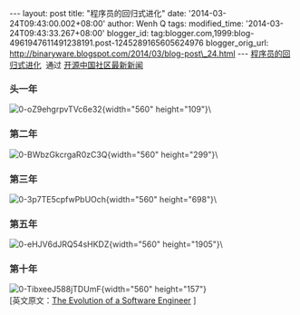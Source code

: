 --- layout: post title: "程序员的回归式进化" date:
'2014-03-24T09:43:00.002+08:00' author: Wenh Q tags: modified\_time:
'2014-03-24T09:43:33.267+08:00' blogger\_id:
tag:blogger.com,1999:blog-4961947611491238191.post-1245289165605624976
blogger\_orig\_url:
http://binaryware.blogspot.com/2014/03/blog-post\_24.html ---
[程序员的回归式进化](http://www.oschina.net/news/50011/the-evolution-of-a-software-engineer)  通过
[开源中国社区最新新闻](http://www.oschina.net/?from=rss)
<div dir="ltr"
style="color: #303030; font-size: 14px; line-height: 20px; margin-top: 15px;">

### 头一年

![0-oZ9ehgrpvTVc6e32](http://static.oschina.net/uploads/img/201403/24070720_8ANi.png){width="560"
height="109"}\
### 第二年

![0-BWbzGkcrgaR0zC3Q](http://static.oschina.net/uploads/img/201403/24070720_Zmn5.png){width="560"
height="299"}\
### 第三年

![0-3p7TE5cpfwPbUOch](http://static.oschina.net/uploads/img/201403/24070720_PFOu.png){width="560"
height="698"}\
### 第五年

![0-eHJV6dJRQ54sHKDZ](http://static.oschina.net/uploads/img/201403/24070720_NULQ.png){width="560"
height="1905"}\
### 第十年

![0-TibxeeJ588jTDUmF](http://static.oschina.net/uploads/img/201403/24070720_rXWS.png){width="560"
height="157"}\
\[英文原文：[The Evolution of a Software
Engineer](https://medium.com/on-coding/db854689243) \]

</div>
